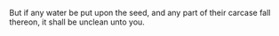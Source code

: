 But if any water be put upon the seed, and any part of their carcase fall thereon, it shall be unclean unto you.
